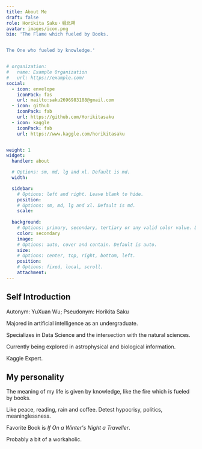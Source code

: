 ```yaml
---
title: About Me
draft: false
role: Horikita Saku・堀北朔
avatar: images/icon.png
bio: 'The Flame which fueled by Books. 


The One who fueled by knowledge.'


# organization:
#   name: Example Organization
#   url: https://example.com/
social:
  - icon: envelope
    iconPack: fas
    url: mailto:saku2696983188@gmail.com
  - icon: github
    iconPack: fab
    url: https://github.com/Horikitasaku
  - icon: kaggle
    iconPack: fab
    url: https://www.kaggle.com/horikitasaku


weight: 1
widget:
  handler: about

  # Options: sm, md, lg and xl. Default is md.
  width:

  sidebar:
    # Options: left and right. Leave blank to hide.
    position:
    # Options: sm, md, lg and xl. Default is md.
    scale:
  
  background:
    # Options: primary, secondary, tertiary or any valid color value. Default is primary.
    color: secondary
    image:
    # Options: auto, cover and contain. Default is auto.
    size:
    # Options: center, top, right, bottom, left.
    position:
    # Options: fixed, local, scroll.
    attachment: 
---
```


## Self Introduction

Autonym: YuXuan Wu; Pseudonym: Horikita Saku

Majored in artificial intelligence as an undergraduate.

Specializes in Data Science and the intersection with the natural sciences.

Currently being explored in astrophysical and biological information.

Kaggle Expert.

## My personality

The meaning of my life is given by knowledge, like the fire which is fueled by books.

Like peace, reading, rain and coffee. Detest hypocrisy, politics, meaninglessness.

Favorite Book is *If On a Winter's Night a Traveller*.

Probably a bit of a workaholic.
